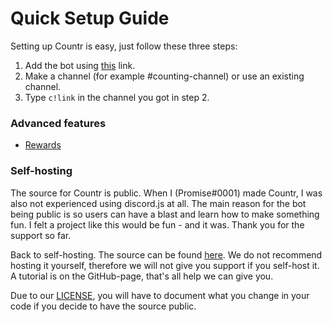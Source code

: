 # Quick Setup Guide

Setting up Countr is easy, just follow these three steps:

1. Add the bot using [this](https://discordapp.com/oauth2/authorize?client_id=467377486141980682&permissions=11280&scope=bot) link.
2. Make a channel (for example #counting-channel) or use an existing channel.
3. Type `c!link` in the channel you got in step 2.

### Advanced features

* [Rewards](/setting_up/rewards.html)

### Self-hosting

The source for Countr is public. When I (Promise#0001) made Countr, I was also not experienced using discord.js at all. The main reason for the bot being public is so users can have a blast and learn how to make something fun. I felt a project like this would be fun - and it was. Thank you for the support so far.

Back to self-hosting. The source can be found [here](https://github.com/gleeny/countr/). We do not recommend hosting it yourself, therefore we will not give you support if you self-host it. A tutorial is on the GitHub-page, that's all help we can give you.

Due to our [LICENSE](https://github.com/gleeny/countr/blob/master/LICENSE), you will have to document what you change in your code if you decide to have the source public.